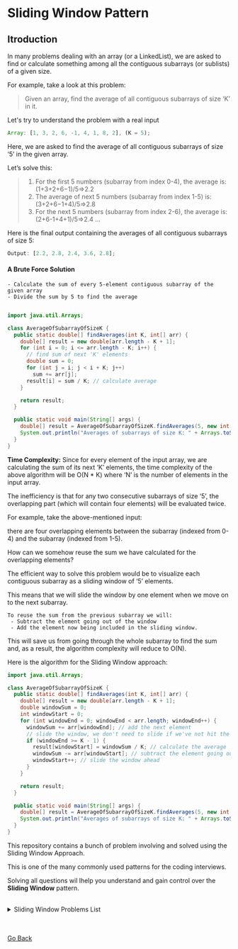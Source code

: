# Sliding Window Pattern

## Itroduction

In many problems dealing with an array (or a LinkedList), we are asked to find or calculate something among all the contiguous subarrays (or sublists) of a given size.

For example, take a look at this problem:

> Given an array, find the average of all contiguous subarrays of size ‘K’ in it.

Let's try to understand the problem with a real input

```javascript
Array: [1, 3, 2, 6, -1, 4, 1, 8, 2], (K = 5);
```

Here, we are asked to find the average of all contiguous subarrays of size ‘5’ in the given array.

Let’s solve this:

> 1. For the first 5 numbers (subarray from index 0-4), the average is: (1+3+2+6−1)/5=>2.2
> 2. The average of next 5 numbers (subarray from index 1-5) is: (3+2+6−1+4)/5=>2.8
> 3. For the next 5 numbers (subarray from index 2-6), the average is: (2+6-1+4+1)/5=>2.4
>    ...

Here is the final output containing the averages of all contiguous subarrays of size 5:

```javascript
Output: [2.2, 2.8, 2.4, 3.6, 2.8];
```

#### A Brute Force Solution

```
- Calculate the sum of every 5-element contiguous subarray of the given array
- Divide the sum by 5 to find the average
```

```java

import java.util.Arrays;

class AverageOfSubarrayOfSizeK {
  public static double[] findAverages(int K, int[] arr) {
    double[] result = new double[arr.length - K + 1];
    for (int i = 0; i <= arr.length - K; i++) {
      // find sum of next 'K' elements
      double sum = 0;
      for (int j = i; j < i + K; j++)
        sum += arr[j];
      result[i] = sum / K; // calculate average
    }

    return result;
  }

  public static void main(String[] args) {
    double[] result = AverageOfSubarrayOfSizeK.findAverages(5, new int[] { 1, 3, 2, 6, -1, 4, 1, 8, 2 });
    System.out.println("Averages of subarrays of size K: " + Arrays.toString(result));
  }
}
```

**Time Complexity:** Since for every element of the input array, we are calculating the sum of its next ‘K’ elements, the time complexity of the above algorithm will be O(N \* K) where ‘N’ is the number of elements in the input array.

The inefficiency is that for any two consecutive subarrays of size ‘5’, the overlapping part (which will contain four elements) will be evaluated twice.

For example, take the above-mentioned input:

there are four overlapping elements between the subarray (indexed from 0-4) and the subarray (indexed from 1-5).

How can we somehow reuse the sum we have calculated for the overlapping elements?

The efficient way to solve this problem would be to visualize each contiguous subarray as a sliding window of ‘5’ elements.

This means that we will slide the window by one element when we move on to the next subarray.

```
To reuse the sum from the previous subarray we will:
 - Subtract the element going out of the window
 - Add the element now being included in the sliding window.
```

This will save us from going through the whole subarray to find the sum and, as a result, the algorithm complexity will reduce to O(N).

Here is the algorithm for the Sliding Window approach:

```java
import java.util.Arrays;

class AverageOfSubarrayOfSizeK {
  public static double[] findAverages(int K, int[] arr) {
    double[] result = new double[arr.length - K + 1];
    double windowSum = 0;
    int windowStart = 0;
    for (int windowEnd = 0; windowEnd < arr.length; windowEnd++) {
      windowSum += arr[windowEnd]; // add the next element
      // slide the window, we don't need to slide if we've not hit the required window size of 'k'
      if (windowEnd >= K - 1) {
        result[windowStart] = windowSum / K; // calculate the average
        windowSum -= arr[windowStart]; // subtract the element going out
        windowStart++; // slide the window ahead
      }
    }

    return result;
  }

  public static void main(String[] args) {
    double[] result = AverageOfSubarrayOfSizeK.findAverages(5, new int[] { 1, 3, 2, 6, -1, 4, 1, 8, 2 });
    System.out.println("Averages of subarrays of size K: " + Arrays.toString(result));
  }
}
```

This repository contains a bunch of problem involving and solved using the Sliding Window Approach.

This is one of the many commonly used patterns for the coding interviews.

Solving all questions wil lhelp you understand and gain control over the **Sliding Window** pattern.

<br/>

<details>
<summary>
Sliding Window Problems List
</summary>

1. [Max Sum Of Sub Array](Maximum_Sum_SubArray/README.md)
   <br/>

2. [Smallest Sub Array With A Given Sum](Smallest_Sub_Array/README.md)
   <br/>

3. [Longest SubString with K Distinct Chars](Longest_SubString_K_Distinct_Chars/README.md)

</details>
<br/>
<br/>

[Go Back](../README.md)
